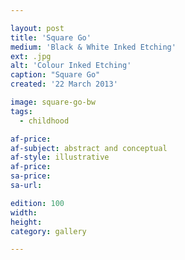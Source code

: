 ```yaml
---

layout: post
title: 'Square Go'
medium: 'Black & White Inked Etching'
ext: .jpg
alt: 'Colour Inked Etching'
caption: "Square Go"
created: '22 March 2013'

image: square-go-bw
tags:
  - childhood

af-price:
af-subject: abstract and conceptual
af-style: illustrative
af-price:
sa-price:
sa-url:

edition: 100
width:
height:
category: gallery

---
```

